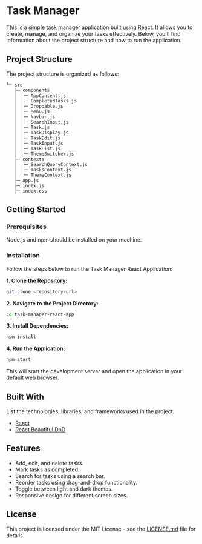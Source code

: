 # Task Manager

This is a simple task manager application built using React. It allows you to create, manage, and organize your tasks effectively. Below, you'll find information about the project structure and how to run the application.

## Project Structure

The project structure is organized as follows:

``````
└─ src
   ├─ components
   │  ├─ AppContent.js
   │  ├─ CompletedTasks.js
   │  ├─ Droppable.js
   │  ├─ Menu.js
   │  ├─ Navbar.js
   │  ├─ SearchInput.js
   │  ├─ Task.js
   │  ├─ TaskDisplay.js
   │  ├─ TaskEdit.js
   │  ├─ TaskInput.js
   │  ├─ TaskList.js
   │  └─ ThemeSwitcher.js
   ├─ contexts
   │  ├─ SearchQueryContext.js
   │  ├─ TasksContext.js
   │  └─ ThemeContext.js
   ├─ App.js
   ├─ index.js
   ├─ index.css
``````

## Getting Started

### Prerequisites

Node.js and npm should be installed on your machine.

### Installation 

Follow the steps below to run the Task Manager React Application:

 **1. Clone the Repository:**

   ```bash
   git clone <repository-url>
   ```

**2. Navigate to the Project Directory:**

   ```bash
   cd task-manager-react-app
   ```

**3. Install Dependencies:**

   ```bash
   npm install
   ```

**4. Run the Application:**

   ```bash
   npm start
   ```

   This will start the development server and open the application in your default web browser.

## Built With

List the technologies, libraries, and frameworks used in the project.

- [React](https://reactjs.org/)
- [React Beautiful DnD](https://github.com/atlassian/react-beautiful-dnd)

## Features

* Add, edit, and delete tasks.
* Mark tasks as completed.
* Search for tasks using a search bar.
* Reorder tasks using drag-and-drop functionality.
* Toggle between light and dark themes.
* Responsive design for different screen sizes.

## License
This project is licensed under the MIT License - see the [LICENSE.md](LICENSE.md) file for details.